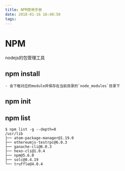 ```yaml
---
title: NPM使用手册
date: 2018-01-16 16:40:50
tags:
---
```

# NPM
nodejs的包管理工具

## npm install <module>
    - 会下载对应的module并保存在当前目录的`node_modules`目录下
## npm init
## npm list
```
$ npm list -g --depth=0
/usr/lib
├── atom-package-manager@1.19.0
├── ethereumjs-testrpc@6.0.3
├── ganache-cli@6.0.3
├── hexo-cli@1.0.4
├── npm@5.6.0
├── solc@0.4.19
└── truffle@4.0.4
```
